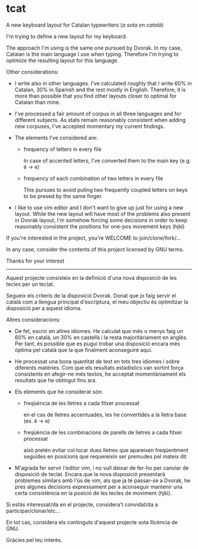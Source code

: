 tcat
====

A new keyboard layout for Catalan typewriters (*a sota en català*)

I'm trying to define a new layout for my keyboard.

The approach I'm using is the same one pursued by Dvorak. In my case, Catalan is the main language I use when typing. Therefore I'm trying to optimize the resulting layout for this language.

Other considerations:

* I write also in other languages. I've calculated roughly that I write 60% in Catalan, 30% in Spanish and the rest mostly in English. Therefore, it is more than possible that you find other layouts closer to optimal for Catalan than mine.

* I've processed a fair amount of corpus in all three languages and for different subjects. As stats remain reasonably consistent when adding new corpuses, I've accepted momentary my current findings.

* The elements I've considered are:

  - frequency of letters in every file

    In case of accented letters, I've converted them to the main key (e.g. é -> e)

  - frequency of each combination of two letters in every file

    This pursues to avoid puting two frequently coupled letters on keys to be presed by the same finger.

* I like to use vim editor and I don't want to give up just for using a new layout. While the new layout will have most of the problems also present in Dvorak layout, I'm somehow forcing some decisions in order to keep reasonably consistent the positions for one-pos movement keys (hjkl)

If you're interested in the project, you're WELCOME to join/clone/fork/...

In any case, consider the contents of this project licensed by GNU terms.

Thanks for your interest


-----


Aquest projecte consisteix en la definició d'una nova disposició de les tecles per un teclat.

Segueix els criteris de la disposició Dvorak. Donat que jo faig servir el català com a llengua principal d'escriptura, el meu objectiu és optimitzar la disposició per a aquest idioma.

Altres consideracions:

* De fet, escric en altres idiomes. He calculat que més o menys faig un 60% en català, un 30% en castellà i la resta majoritàriament en anglés. Per tant, és possible que es pugui trobar una disposició encara més òptima pel català que la que finalment aconseguiré aquí.

* He processat una bona quantitat de text en tots tres idiomes i sobre diferents matèries. Com que els resultats estadístics van sortint força consistents en afegir-ne més textos, he acceptat momentàniament els resultats que he obtingut fins ara.

* Els elements que he considerat són:

    - freqüència de les lletres a cada fitxer processat

      en el cas de lletres accentuades, les he convertides a la lletra base (ex. é -> e)

    - freqüència de les combinacions de parells de lletres a cada fitxer processat

      això pretén evitar col·locar dues lletres que apareixen freqüentment seguides en posicions que requereixin ser premudes pel mateix dit

* M'agrada fer servir l'editor vim, i no vull deixar de fer-ho per canviar de disposició de teclat. Encara que la nova disposició presentarà problemes similars amb l'ús de vim, als que ja té passar-se a Dvorak, he pres algunes decisions expressament per a aconseguir mantenir una certa consistència en la posició de les tecles de moviment (hjkl).

Si estàs interessat/da en el projecte, considera't convidat/da a participar/clonar/etc...

En tot cas, considera els continguts d'aquest projecte sota llicència de GNU.

Gràcies pel teu interès.


